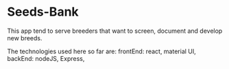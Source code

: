 # Seeds-Bank

This app tend to serve breeders that want to screen, document and develop new breeds.

The technologies used here so far are:
    frontEnd:
        react,
        material UI,
    backEnd:
        nodeJS,
        Express,